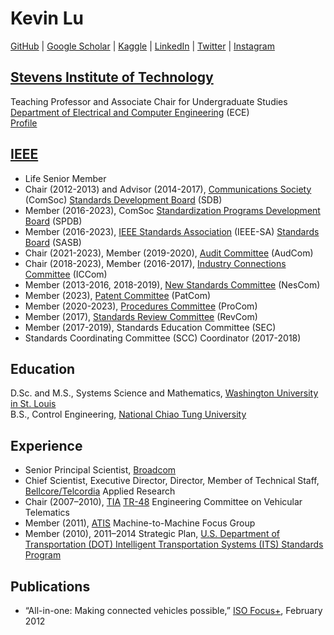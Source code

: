 # Kevin Lu
[GitHub](https://github.com/kevinwlu) | 
[Google Scholar](https://scholar.google.com/citations?user=r3ktnhEAAAAJ) | 
[Kaggle](https://www.kaggle.com/kevinwlu) | 
[LinkedIn](https://www.linkedin.com/in/kevinwlu) | 
[Twitter](https://twitter.com/kevinwlu) |
[Instagram](https://www.instagram.com/kevinwenlu/)
## [Stevens Institute of Technology](https://www.stevens.edu/)
Teaching Professor and Associate Chair for Undergraduate Studies \
[Department of Electrical and Computer Engineering](https://www.stevens.edu/school-engineering-science/departments/electrical-computer-engineering) (ECE) \
[Profile](https://www.stevens.edu/profile/klu2)
## [IEEE](https://www.ieee.org/)
* Life Senior Member
* Chair (2012-2013) and Advisor (2014-2017), [Communications Society](https://www.comsoc.org/) (ComSoc) [Standards Development Board](https://www.comsoc.org/about/boards/standards-development-board) (SDB)
* Member (2016-2023), ComSoc [Standardization Programs Development Board](https://www.comsoc.org/about/boards/standardization-programs-development-board) (SPDB)
* Member (2016-2023), [IEEE Standards Association](https://standards.ieee.org/) (IEEE-SA) [Standards Board](https://standards.ieee.org/about/sasb/) (SASB)
* Chair (2021-2023), Member (2019-2020), [Audit Committee](https://standards.ieee.org/about/sasb/audcom/) (AudCom)
* Chair (2018-2023), Member (2016-2017), [Industry Connections Committee](https://standards.ieee.org/about/bog/iccom/) (ICCom)
* Member (2013-2016, 2018-2019), [New Standards Committee](https://standards.ieee.org/about/sasb/nescom/) (NesCom)
* Member (2023), [Patent Committee](https://standards.ieee.org/about/sasb/patcom/) (PatCom)
* Member (2020-2023), [Procedures Committee](https://standards.ieee.org/about/sasb/procom/) (ProCom)
* Member (2017), [Standards Review Committee](https://standards.ieee.org/about/sasb/revcom/) (RevCom)
* Member (2017-2019), Standards Education Committee (SEC)
* Standards Coordinating Committee (SCC) Coordinator (2017-2018)
## Education
D.Sc. and M.S., Systems Science and Mathematics, [Washington University in St. Louis](https://wustl.edu/) \
B.S., Control Engineering, [National Chiao Tung University](https://en.nycu.edu.tw/)
## Experience
* Senior Principal Scientist, [Broadcom](https://www.broadcom.com/)
* Chief Scientist, Executive Director, Director, Member of Technical Staff, [Bellcore/Telcordia](https://en.wikipedia.org/wiki/Iconectiv) Applied Research
* Chair (2007–2010), [TIA](https://tiaonline.org/) [TR-48](https://tiaonline.org/standards-committees/tr-48/) Engineering Committee on Vehicular Telematics
* Member (2011), [ATIS](https://www.atis.org/) Machine-to-Machine Focus Group
* Member (2010), 2011–2014 Strategic Plan, [U.S. Department of Transportation (DOT) Intelligent Transportation Systems (ITS) Standards Program](https://www.standards.its.dot.gov/)
## Publications
* “All-in-one: Making connected vehicles possible,” [ISO Focus+](https://www.iso.org/files/live/sites/isoorg/files/news/magazine/ISO%20Focus%2b%20(2010-2013)/en/2012/ISO%20Focus%2b%2c%20February%202012.pdf), February 2012
